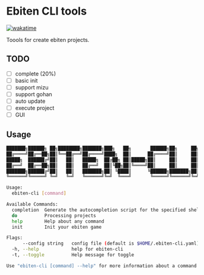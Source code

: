 # Ebiten CLI tools

[![wakatime](https://wakatime.com/badge/user/251739d5-2666-4202-9df0-c3b0c64457e4/project/1b45a32c-2320-4256-b50a-aca2391c1fc5.svg)](https://wakatime.com/badge/user/251739d5-2666-4202-9df0-c3b0c64457e4/project/1b45a32c-2320-4256-b50a-aca2391c1fc5)

Toools for create ebiten projects.

## TODO
- [ ] complete (20%)
- [ ] basic init
- [ ] support mizu
- [ ] support gohan
- [ ] auto update
- [ ] execute project
- [ ] GUI

## Usage

```bash
███████╗██████╗ ██╗████████╗███████╗███╗   ██╗       ██████╗██╗     ██╗
██╔════╝██╔══██╗██║╚══██╔══╝██╔════╝████╗  ██║      ██╔════╝██║     ██║
█████╗  ██████╔╝██║   ██║   █████╗  ██╔██╗ ██║█████╗██║     ██║     ██║
██╔══╝  ██╔══██╗██║   ██║   ██╔══╝  ██║╚██╗██║╚════╝██║     ██║     ██║
███████╗██████╔╝██║   ██║   ███████╗██║ ╚████║      ╚██████╗███████╗██║
╚══════╝╚═════╝ ╚═╝   ╚═╝   ╚══════╝╚═╝  ╚═══╝       ╚═════╝╚══════╝╚═╝

Usage:
  ebiten-cli [command]

Available Commands:
  completion  Generate the autocompletion script for the specified shell
  do          Processing projects
  help        Help about any command
  init        Init your ebiten game

Flags:
      --config string   config file (default is $HOME/.ebiten-cli.yaml)
  -h, --help            help for ebiten-cli
  -t, --toggle          Help message for toggle

Use "ebiten-cli [command] --help" for more information about a command.
```